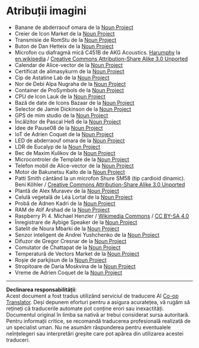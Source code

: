 <!--
CO_OP_TRANSLATOR_METADATA:
{
  "original_hash": "4506d33bbda7acc0ab20980172687090",
  "translation_date": "2025-08-28T08:11:15+00:00",
  "source_file": "attributions.md",
  "language_code": "ro"
}
-->
# Atribuții imagini

* Banane de abderraouf omara de la [Noun Project](https://thenounproject.com)
* Creier de Icon Market de la [Noun Project](https://thenounproject.com)
* Transmisie de RomStu de la [Noun Project](https://thenounproject.com)
* Buton de Dan Hetteix de la [Noun Project](https://thenounproject.com)
* Microfon cu diafragmă mică C451B de AKG Acoustics. [Harumphy](https://en.wikipedia.org/wiki/User:Harumphy) la [en.wikipedia](https://en.wikipedia.org/) / [Creative Commons Attribution-Share Alike 3.0 Unported](https://creativecommons.org/licenses/by-sa/3.0/deed.en)
* Calendar de Alice-vector de la [Noun Project](https://thenounproject.com)
* Certificat de alimasykurm de la [Noun Project](https://thenounproject.com)
* Cip de Astatine Lab de la [Noun Project](https://thenounproject.com)
* Nor de Debi Alpa Nugraha de la [Noun Project](https://thenounproject.com)
* Container de ProSymbols de la [Noun Project](https://thenounproject.com)
* CPU de Icon Lauk de la [Noun Project](https://thenounproject.com)
* Bază de date de Icons Bazaar de la [Noun Project](https://thenounproject.com)
* Selector de Jamie Dickinson de la [Noun Project](https://thenounproject.com)
* GPS de mim studio de la [Noun Project](https://thenounproject.com)
* Încălzitor de Pascal Heß de la [Noun Project](https://thenounproject.com)
* Idee de Pause08 de la [Noun Project](https://thenounproject.com)
* IoT de Adrien Coquet de la [Noun Project](https://thenounproject.com)
* LED de abderraouf omara de la [Noun Project](https://thenounproject.com)
* LDR de Eucalyp de la [Noun Project](https://thenounproject.com)
* Bec de Maxim Kulikov de la [Noun Project](https://thenounproject.com)
* Microcontroler de Template de la [Noun Project](https://thenounproject.com)
* Telefon mobil de Alice-vector de la [Noun Project](https://thenounproject.com)
* Motor de Bakunetsu Kaito de la [Noun Project](https://thenounproject.com)
* Patti Smith cântând la un microfon Shure SM58 (tip cardioid dinamic). Beni Köhler / [Creative Commons Attribution-Share Alike 3.0 Unported](https://creativecommons.org/licenses/by-sa/3.0/deed.en)
* Plantă de Alex Muravev de la [Noun Project](https://thenounproject.com)
* Celulă vegetală de Léa Lortal de la [Noun Project](https://thenounproject.com)
* Probă de Adnen Kadri de la [Noun Project](https://thenounproject.com)
* RAM de Atif Arshad de la [Noun Project](https://thenounproject.com)
* Raspberry Pi 4. Michael Henzler / [Wikimedia Commons](https://commons.wikimedia.org/wiki/Main_Page) / [CC BY-SA 4.0](https://creativecommons.org/licenses/by-sa/4.0/)
* Înregistrare de Aybige Speaker de la [Noun Project](https://thenounproject.com)
* Satelit de Noura Mbarki de la [Noun Project](https://thenounproject.com)
* Senzor inteligent de Andrei Yushchenko de la [Noun Project](https://thenounproject.com)
* Difuzor de Gregor Cresnar de la [Noun Project](https://thenounproject.com)
* Comutator de Chattapat de la [Noun Project](https://thenounproject.com)
* Temperatură de Vectors Market de la [Noun Project](https://thenounproject.com)
* Roșie de parkjisun de la [Noun Project](https://thenounproject.com)
* Stropitoare de Daria Moskvina de la [Noun Project](https://thenounproject.com)
* Vreme de Adrien Coquet de la [Noun Project](https://thenounproject.com)

---

**Declinarea responsabilității**:  
Acest document a fost tradus utilizând serviciul de traducere AI [Co-op Translator](https://github.com/Azure/co-op-translator). Deși depunem eforturi pentru a asigura acuratețea, vă rugăm să rețineți că traducerile automate pot conține erori sau inexactități. Documentul original în limba sa nativă ar trebui considerat sursa autoritară. Pentru informații critice, se recomandă traducerea profesională realizată de un specialist uman. Nu ne asumăm răspunderea pentru eventualele neînțelegeri sau interpretări greșite care pot apărea din utilizarea acestei traduceri.